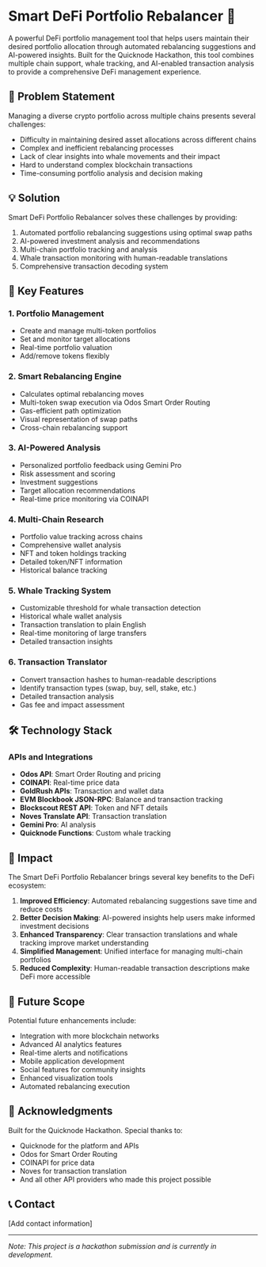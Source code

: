 # Smart DeFi Portfolio Rebalancer 🚀

A powerful DeFi portfolio management tool that helps users maintain their desired portfolio allocation through automated rebalancing suggestions and AI-powered insights. Built for the Quicknode Hackathon, this tool combines multiple chain support, whale tracking, and AI-enabled transaction analysis to provide a comprehensive DeFi management experience.

## 🎯 Problem Statement

Managing a diverse crypto portfolio across multiple chains presents several challenges:
- Difficulty in maintaining desired asset allocations across different chains
- Complex and inefficient rebalancing processes
- Lack of clear insights into whale movements and their impact
- Hard to understand complex blockchain transactions
- Time-consuming portfolio analysis and decision making

## 💡 Solution

Smart DeFi Portfolio Rebalancer solves these challenges by providing:
1. Automated portfolio rebalancing suggestions using optimal swap paths
2. AI-powered investment analysis and recommendations
3. Multi-chain portfolio tracking and analysis
4. Whale transaction monitoring with human-readable translations
5. Comprehensive transaction decoding system

## 🌟 Key Features

### 1. Portfolio Management
- Create and manage multi-token portfolios
- Set and monitor target allocations
- Real-time portfolio valuation
- Add/remove tokens flexibly

### 2. Smart Rebalancing Engine
- Calculates optimal rebalancing moves
- Multi-token swap execution via Odos Smart Order Routing
- Gas-efficient path optimization
- Visual representation of swap paths
- Cross-chain rebalancing support

### 3. AI-Powered Analysis
- Personalized portfolio feedback using Gemini Pro
- Risk assessment and scoring
- Investment suggestions
- Target allocation recommendations
- Real-time price monitoring via COINAPI

### 4. Multi-Chain Research
- Portfolio value tracking across chains
- Comprehensive wallet analysis
- NFT and token holdings tracking
- Detailed token/NFT information
- Historical balance tracking

### 5. Whale Tracking System
- Customizable threshold for whale transaction detection
- Historical whale wallet analysis
- Transaction translation to plain English
- Real-time monitoring of large transfers
- Detailed transaction insights

### 6. Transaction Translator
- Convert transaction hashes to human-readable descriptions
- Identify transaction types (swap, buy, sell, stake, etc.)
- Detailed transaction analysis
- Gas fee and impact assessment

## 🛠️ Technology Stack

### APIs and Integrations
- **Odos API**: Smart Order Routing and pricing
- **COINAPI**: Real-time price data
- **GoldRush APIs**: Transaction and wallet data
- **EVM Blockbook JSON-RPC**: Balance and transaction tracking
- **Blockscout REST API**: Token and NFT details
- **Noves Translate API**: Transaction translation
- **Gemini Pro**: AI analysis
- **Quicknode Functions**: Custom whale tracking

## 🎯 Impact

The Smart DeFi Portfolio Rebalancer brings several key benefits to the DeFi ecosystem:
1. **Improved Efficiency**: Automated rebalancing suggestions save time and reduce costs
2. **Better Decision Making**: AI-powered insights help users make informed investment decisions
3. **Enhanced Transparency**: Clear transaction translations and whale tracking improve market understanding
4. **Simplified Management**: Unified interface for managing multi-chain portfolios
5. **Reduced Complexity**: Human-readable transaction descriptions make DeFi more accessible

## 🚀 Future Scope

Potential future enhancements include:
- Integration with more blockchain networks
- Advanced AI analytics features
- Real-time alerts and notifications
- Mobile application development
- Social features for community insights
- Enhanced visualization tools
- Automated rebalancing execution

## 🙏 Acknowledgments

Built for the Quicknode Hackathon. Special thanks to:
- Quicknode for the platform and APIs
- Odos for Smart Order Routing
- COINAPI for price data
- Noves for transaction translation
- And all other API providers who made this project possible

## 📞 Contact

[Add contact information]

---
*Note: This project is a hackathon submission and is currently in development.*
